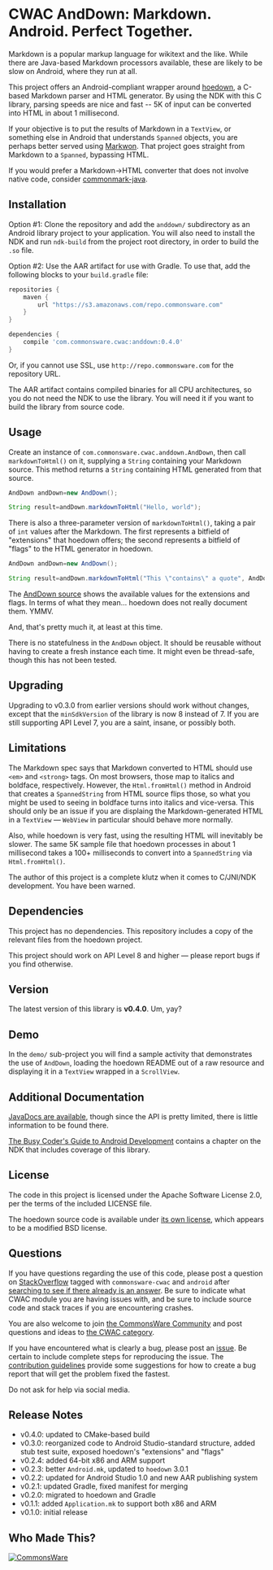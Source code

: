 CWAC AndDown: Markdown. Android. Perfect Together.
==================================================

Markdown is a popular markup language for wikitext and the like.
While there are Java-based Markdown processors available, these are
likely to be slow on Android, where they run at all.

This project offers an Android-compliant wrapper around [hoedown](https://github.com/hoedown/hoedown),
a C-based Markdown parser and HTML generator. By using the NDK with this
C library, parsing speeds are nice and fast -- 5K of input can be
converted into HTML in about 1 millisecond.

If your objective is to put the results of Markdown in a `TextView`, or something
else in Android that understands `Spanned` objects, you are perhaps better served
using [Markwon](https://github.com/noties/Markwon).
That project goes straight from Markdown to a `Spanned`, bypassing HTML.

If you would prefer a Markdown->HTML converter that does not involve native code,
consider [commonmark-java](https://github.com/atlassian/commonmark-java).

Installation
------------
Option #1: Clone the repository and add the `anddown/` subdirectory as an Android library project to your
application. You will also need to install the NDK and run `ndk-build`
from the project root directory, in order to build the `.so` file.

Option #2: Use the AAR artifact for use with Gradle. To use that, add the following
blocks to your `build.gradle` file:

```groovy
repositories {
    maven {
        url "https://s3.amazonaws.com/repo.commonsware.com"
    }
}

dependencies {
    compile 'com.commonsware.cwac:anddown:0.4.0'
}
```

Or, if you cannot use SSL, use `http://repo.commonsware.com` for the repository
URL.

The AAR artifact contains compiled binaries for all CPU architectures, so you do
not need the NDK to use the library. You will need it if you want to build the
library from source code.

Usage
-----
Create an instance of `com.commonsware.cwac.anddown.AndDown`, then call
`markdownToHtml()` on it, supplying
a `String` containing your Markdown source. This method returns a `String`
containing HTML generated from that source.

```java
AndDown andDown=new AndDown();

String result=andDown.markdownToHtml("Hello, world");
```

There is also a three-parameter version of `markdownToHtml()`, taking a pair
of `int` values after the Markdown. The first represents a bitfield of "extensions"
that hoedown offers; the second represents a bitfield of "flags" to the HTML
generator in hoedown.

```java
AndDown andDown=new AndDown();

String result=andDown.markdownToHtml("This \"contains\" a quote", AndDown.HOEDOWN_EXT_QUOTE, 0);
```

The [AndDown source](https://github.com/commonsguy/cwac-anddown/blob/master/anddown/src/com/commonsware/cwac/anddown/AndDown.java)
shows the available values for the extensions and flags. In terms of what
they mean... hoedown does not really document them. YMMV.

And, that's pretty much it, at least at this time.

There is no statefulness in the `AndDown` object. It should be reusable
without having to create a fresh instance each time. It might even
be thread-safe, though this has not been tested.

Upgrading
---------
Upgrading to v0.3.0 from earlier versions should work without changes, except
that the `minSdkVersion` of the library is now 8 instead of 7. If you are
still supporting API Level 7, you are a saint, insane, or possibly both.

Limitations
-----------
The Markdown spec says that Markdown converted to HTML should use
`<em>` and `<strong>` tags. On most browsers, those map to italics and
boldface, respectively. However, the `Html.fromHtml()` method in Android
that creates a `SpannedString` from HTML source flips those, so what you
might be used to seeing in boldface turns into italics and vice-versa.
This should only be an issue if you are displaing the Markdown-generated
HTML in a `TextView` &mdash; `WebView` in particular should behave more
normally.

Also, while hoedown is very fast, using the resulting HTML will inevitably
be slower. The same 5K sample file that hoedown processes in about 1
millisecond takes a 100+ milliseconds to convert into a `SpannedString`
via `Html.fromHtml()`.

The author of this project is a complete klutz when it comes to C/JNI/NDK
development. You have been warned.

Dependencies
------------
This project has no dependencies. This repository includes a copy of the
relevant files from the hoedown project.

This project should work on API Level 8 and higher &mdash; please report
bugs if you find otherwise.

Version
-------
The latest version of this library is **v0.4.0**. Um, yay?

Demo
----
In the `demo/` sub-project you will find
a sample activity that demonstrates the use of `AndDown`, loading the
hoedown README out of a raw resource and displaying it in a `TextView`
wrapped in a `ScrollView`.

Additional Documentation
------------------------
[JavaDocs are available](http://javadocs.commonsware.com/cwac/anddown/index.html),
though since the API is pretty limited, there is little information to be
found there.

[The Busy Coder's Guide to Android Development](https://commonsware.com/Android)
contains a chapter on the NDK that includes coverage of
this library.

License
-------
The code in this project is licensed under the Apache
Software License 2.0, per the terms of the included LICENSE
file.

The hoedown source code is available under [its own license](https://github.com/hoedown/hoedown/blob/master/LICENSE),
which appears to be a modified BSD license.

Questions
---------
If you have questions regarding the use of this code, please post a question
on [StackOverflow](http://stackoverflow.com/questions/ask) tagged with
`commonsware-cwac` and `android` after [searching to see if there already is an answer](https://stackoverflow.com/search?q=[commonsware-cwac]+anddown). Be sure to indicate
what CWAC module you are having issues with, and be sure to include source code 
and stack traces if you are encountering crashes.

You are also welcome to join
[the CommonsWare Community](https://community.commonsware.com/)
and post questions
and ideas to [the CWAC category](https://community.commonsware.com/c/cwac).

If you have encountered what is clearly a bug, please post an [issue](https://github.com/commonsguy/cwac-anddown/issues). Be certain to include complete steps
for reproducing the issue.
The [contribution guidelines](CONTRIBUTING.md)
provide some suggestions for how to create a bug report that will get
the problem fixed the fastest.

Do not ask for help via social media.

Release Notes
-------------
- v0.4.0: updated to CMake-based build
- v0.3.0: reorganized code to Android Studio-standard structure, added stub test suite, exposed hoedown's "extensions" and "flags"
- v0.2.4: added 64-bit x86 and ARM support
- v0.2.3: better `Android.mk`, updated to `hoedown` 3.0.1
- v0.2.2: updated for Android Studio 1.0 and new AAR publishing system
- v0.2.1: updated Gradle, fixed manifest for merging
- v0.2.0: migrated to hoedown and Gradle
- v0.1.1: added `Application.mk` to support both x86 and ARM
- v0.1.0: initial release

Who Made This?
--------------
<a href="http://commonsware.com">![CommonsWare](http://commonsware.com/images/logo.png)</a>

